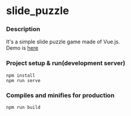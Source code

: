 # slide_puzzle

### Description
It's a simple slide puzzle game made of Vue.js.<br>
Demo is [here](https://onedayz.github.io/vue_slide_puzzle/) 

### Project setup & run(development server)
```
npm install
npm run serve
```


### Compiles and minifies for production
```
npm run build
```
